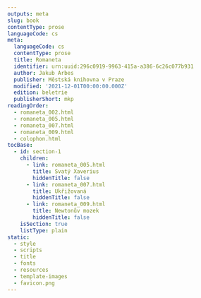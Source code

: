 ```yaml
---
outputs: meta
slug: book
contentType: prose
languageCode: cs
meta:
  languageCode: cs
  contentType: prose
  title: Romaneta
  identifier: urn:uuid:296c0919-9963-415a-a386-6c26c077b931
  author: Jakub Arbes
  publisher: Městská knihovna v Praze
  modified: '2021-12-01T00:00:00.000Z'
  edition: beletrie
  publisherShort: mkp
readingOrder:
  - romaneta_002.html
  - romaneta_005.html
  - romaneta_007.html
  - romaneta_009.html
  - colophon.html
tocBase:
  - id: section-1
    children:
      - link: romaneta_005.html
        title: Svatý Xaverius
        hiddenTitle: false
      - link: romaneta_007.html
        title: Ukřižovaná
        hiddenTitle: false
      - link: romaneta_009.html
        title: Newtonův mozek
        hiddenTitle: false
    isSection: true
    listType: plain
static:
  - style
  - scripts
  - title
  - fonts
  - resources
  - template-images
  - favicon.png
---
```

